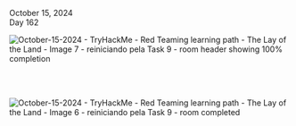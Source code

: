
October 15, 2024<br>
Day 162<br>

![October-15-2024 - TryHackMe  -  Red Teaming learning path - The Lay of the Land - Image 7 -   reiniciando pela Task 9 - room header showing 100% completion](https://github.com/user-attachments/assets/1862e2ef-aeb7-428a-808e-bd70fdf690b1)

<br>

<br>

![October-15-2024 - TryHackMe  -  Red Teaming learning path - The Lay of the Land - Image 6 -   reiniciando pela Task 9 - room completed](https://github.com/user-attachments/assets/4563412d-3cd9-46d0-b256-18ea521d4942)
